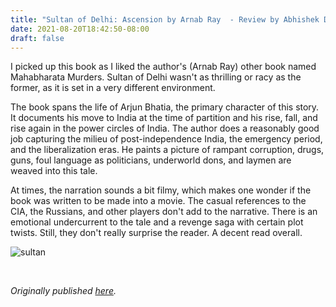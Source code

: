 ```yaml
---
title: "Sultan of Delhi: Ascension by Arnab Ray  - Review by Abhishek Desikan"
date: 2021-08-20T18:42:50-08:00
draft: false
---
```


I picked up this book as I liked the author's (Arnab Ray) other book named Mahabharata Murders. Sultan of Delhi wasn't as thrilling or racy as the former, as it is set in a very different environment.

The book spans the life of Arjun Bhatia, the primary character of this story. It documents his move to India at the time of partition and his rise, fall, and rise again in the power circles of India. The author does a reasonably good job capturing the milieu of post-independence India, the emergency period, and the liberalization eras. He paints a picture of rampant corruption, drugs, guns, foul language as politicians, underworld dons, and laymen are weaved into this tale.

At times, the narration sounds a bit filmy, which makes one wonder if the book was written to be made into a movie. The casual references to the CIA, the Russians, and other players don't add to the narrative. There is an emotional undercurrent to the tale and a revenge saga with certain plot twists. Still, they don't really surprise the reader. A decent read overall.

![sultan](/sultan.jpg)

&nbsp;&nbsp;

*Originally published [here](https://www.goodreads.com/review/show/4188912579).*